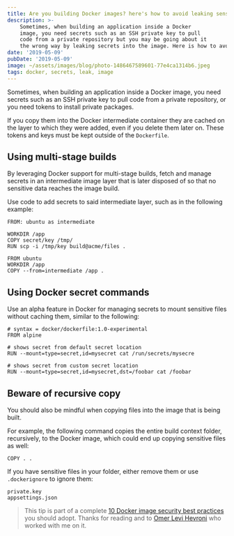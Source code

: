 ```yaml
---
title: Are you building Docker images? here's how to avoid leaking sensitive information into Docker images
description: >-
    Sometimes, when building an application inside a Docker
    image, you need secrets such as an SSH private key to pull
    code from a private repository but you may be going about it
    the wrong way by leaking secrets into the image. Here is how to avoid it.
date: '2019-05-09'
pubDate: '2019-05-09'
image: ~/assets/images/blog/photo-1486467589601-77e4ca1314b6.jpeg
tags: docker, secrets, leak, image
---
```


Sometimes, when building an application inside a Docker image, you need secrets such as an SSH private key to pull code from a private repository, or you need tokens to install private packages.

If you copy them into the Docker intermediate container they are cached on the layer to which they were added, even if you delete them later on. These tokens and keys must be kept outside of the `Dockerfile`.

## Using multi-stage builds

By leveraging Docker support for multi-stage builds, fetch and manage secrets in an intermediate image layer that is later disposed of so that no sensitive data reaches the image build.

Use code to add secrets to said intermediate layer, such as in the following example:

```
FROM: ubuntu as intermediate

WORKDIR /app
COPY secret/key /tmp/
RUN scp -i /tmp/key build@acme/files .

FROM ubuntu
WORKDIR /app
COPY --from=intermediate /app .
```

## Using Docker secret commands

Use an alpha feature in Docker for managing secrets to mount sensitive files without caching them, similar to the following:

```
# syntax = docker/dockerfile:1.0-experimental
FROM alpine

# shows secret from default secret location
RUN --mount=type=secret,id=mysecret cat /run/secrets/mysecre

# shows secret from custom secret location
RUN --mount=type=secret,id=mysecret,dst=/foobar cat /foobar
```

## Beware of recursive copy

You should also be mindful when copying files into the image that is being built. 

For example, the following command copies the entire build context folder, recursively, to the Docker image, which could end up copying sensitive files as well:

```
COPY . .
```

If you have sensitive files in your folder, either remove them or use `.dockerignore` to ignore them:


```
private.key
appsettings.json
```

> This tip is part of a complete [10 Docker image security best practices](https://snyk.io/blog/10-docker-image-security-best-practices/) you should adopt. Thanks for reading and to [Omer Levi Hevroni](https://twitter.com/omerlh) who worked with me on it.
